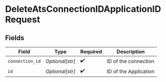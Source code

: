 # DeleteAtsConnectionIDApplicationIDRequest


## Fields

| Field                 | Type                  | Required              | Description           |
| --------------------- | --------------------- | --------------------- | --------------------- |
| `connection_id`       | *Optional[str]*       | :heavy_check_mark:    | ID of the connection  |
| `id`                  | *Optional[str]*       | :heavy_check_mark:    | ID of the Application |
